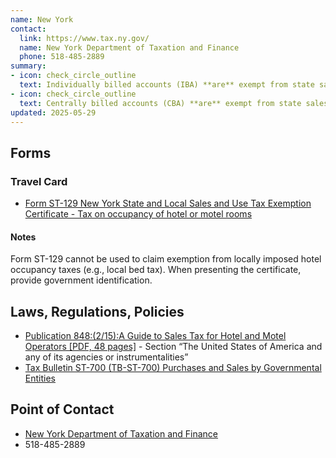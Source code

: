 ```yaml
---
name: New York
contact:
  link: https://www.tax.ny.gov/
  name: New York Department of Taxation and Finance
  phone: 518-485-2889
summary:
- icon: check_circle_outline
  text: Individually billed accounts (IBA) **are** exempt from state sales tax.
- icon: check_circle_outline
  text: Centrally billed accounts (CBA) **are** exempt from state sales tax.
updated: 2025-05-29
---
```


## Forms

### Travel Card

* [Form ST-129 New York State and Local Sales and Use Tax Exemption Certificate - Tax on occupancy of hotel or motel rooms](https://www.tax.ny.gov/forms/sales_tax_exemption_documents.htm)

#### Notes

Form ST-129 cannot be used to claim exemption from locally imposed hotel occupancy taxes (e.g., local bed tax). When presenting the certificate, provide government identification.

## Laws, Regulations, Policies

* [Publication 848:(2/15):A Guide to Sales Tax for Hotel and Motel Operators [PDF, 48 pages]](https://www.tax.ny.gov/pdf/publications/sales/pub848.pdf) - Section “The United States of America and any of its agencies or instrumentalities”
* [Tax Bulletin ST-700 (TB-ST-700) Purchases and Sales by Governmental Entities](https://www.tax.ny.gov/pubs_and_bulls/tg_bulletins/st/purchases_and_sales_by_governmental_entities.htm)

## Point of Contact
- [New York Department of Taxation and Finance](https://www.tax.ny.gov/)
- 518-485-2889
